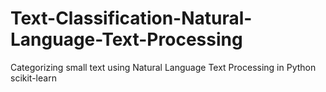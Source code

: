 # Text-Classification-Natural-Language-Text-Processing
Categorizing small text using Natural Language Text Processing in Python scikit-learn
